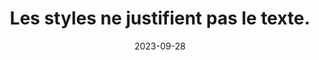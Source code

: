 ---
N: '186'
Rubrique: Présentation
title: Les styles ne justifient pas le texte. 
detail: Les styles ne justifient pas le texte. 
abstract: 
categories: [" Présentation"]
agrege: O4186-E065
opquast: '4 186'
indiceebook: '65'
description: "Règle n° 065"
weight:  065
actif: '1'
layout: rules
date: 2023-09-28
tags: ["", ""]
objectif: ["", ""]
Meo: [""]
Controle: ""
Author: ["Opquast"]
steps: ["", ""]
---